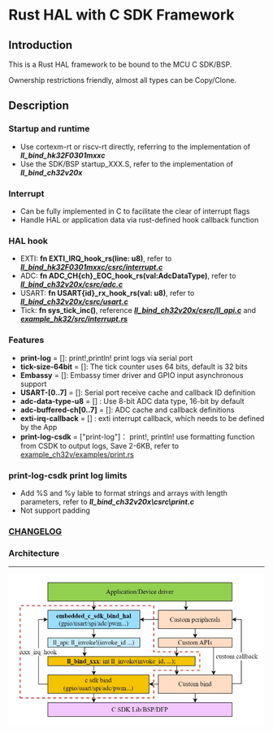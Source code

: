 # Rust HAL with C SDK Framework

## Introduction
This is a Rust HAL  framework to be bound to the MCU C SDK/BSP.

Ownership restrictions friendly, almost all types can be Copy/Clone.

## Description
### Startup and runtime
 - Use cortexm-rt or riscv-rt directly, referring to the implementation of **_ll_bind_hk32F0301mxxc_**
 - Use the SDK/BSP startup_XXX.S, refer to the implementation of **_ll_bind_ch32v20x_**

### Interrupt
 - Can be fully implemented in C to facilitate the clear of interrupt flags
 - Handle HAL or application data via rust-defined hook callback function

### HAL hook
 - EXTI: **fn EXTI_IRQ_hook_rs(line: u8)**, refer to **_[ll_bind_hk32F0301mxxc/csrc/interrupt.c](ll_bind_hk32F0301mxxc/csrc/interrupt.c)_** 
 - ADC: **fn ADC_CH{ch}_EOC_hook_rs(val:AdcDataType)**, refer to **_[ll_bind_ch32v20x/csrc/adc.c](ll_bind_ch32v20x/csrc/adc.c)_** 
 - USART: **fn USART{id}_rx_hook_rs(val: u8)**, refer to **_[ll_bind_ch32v20x/csrc/usart.c](ll_bind_ch32v20x/csrc/usart.c)_** 
 - Tick: **fn sys_tick_inc()**, reference **_[ll_bind_ch32v20x/csrc/ll_api.c](ll_bind_ch32v20x/csrc/ll_api.c)_** and **_[example_hk32/src/interrupt.rs](example_hk32/src/interrupt.rs)_**  

### Features
 - **print-log** = []: print!,println! print logs via serial port
 - **tick-size-64bit** = []: The tick counter uses 64 bits, default is 32 bits
 - **Embassy** = []: Embassy timer driver and GPIO input asynchronous support
 - **USART-[0..7]** = []: Serial port receive cache and callback ID definition
 - **adc-data-type-u8** = [] : Use 8-bit ADC data type, 16-bit by default
 - **adc-buffered-ch[0..7]** = []: ADC cache and callback definitions
 - **exti-irq-callback** = [] : exti interrupt callback, which needs to be defined by the App
 - **print-log-csdk** = ["print-log"]： print!, println! use formatting function from CSDK to output logs, Save 2-6KB, refer to [example_ch32v/examples/print.rs](example_ch32v/examples/print.rs)

### print-log-csdk print log limits
 - Add %S and %y lable to format strings and arrays with length parameters, refer to **_ll_bind_ch32v20x\csrc\print.c_**
 - Not support padding

### [CHANGELOG](embedded_c_sdk_bind_hal/CHANGELOG.md)

### Architecture
---
![输入图片说明](doc/framework.png)
